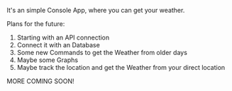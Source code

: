 It's an simple Console App, where you can get your weather.

Plans for the future:

1. Starting with an API connection
2. Connect it with an Database
3. Some new Commands to get the Weather from older days 
4. Maybe some Graphs
5. Maybe track the location and get the Weather from your direct location

MORE COMING SOON!
